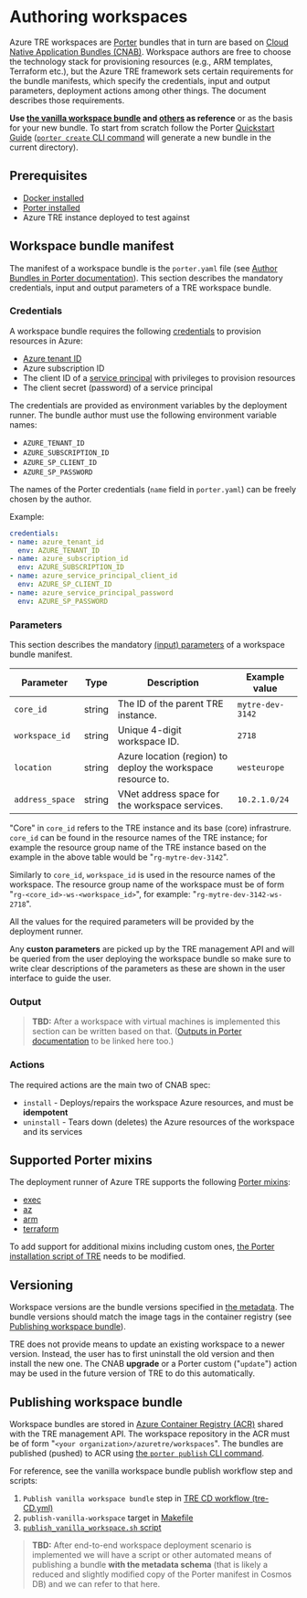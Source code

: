 # Authoring workspaces

<!-- markdownlint-disable-next-line MD013 -->
Azure TRE workspaces are [Porter](https://porter.sh/) bundles that in turn are based on [Cloud Native Application Bundles (CNAB)](https://cnab.io/). Workspace authors are free to choose the technology stack for provisioning resources (e.g., ARM templates, Terraform etc.), but the Azure TRE framework sets certain requirements for the bundle manifests, which specify the credentials, input and output parameters, deployment actions among other things. The document describes those requirements.

**Use [the vanilla workspace bundle](../workspaces/vanilla/README.md) and [others](../workspaces/) as reference** or as the basis for your new bundle. To start from scratch follow the Porter [Quickstart Guide](https://porter.sh/quickstart/) ([`porter create` CLI command](https://porter.sh/cli/porter_create/) will generate a new bundle in the current directory).

## Prerequisites

* [Docker installed](https://docs.docker.com/get-docker/)
* [Porter installed](https://porter.sh/install)
* Azure TRE instance deployed to test against

## Workspace bundle manifest

The manifest of a workspace bundle is the `porter.yaml` file (see [Author Bundles in Porter documentation](https://porter.sh/author-bundles/)). This section describes the mandatory credentials, input and output parameters of a TRE workspace bundle.

### Credentials

A workspace bundle requires the following [credentials](https://porter.sh/author-bundles/#credentials) to provision resources in Azure:

* [Azure tenant ID](https://docs.microsoft.com/en-us/azure/active-directory/fundamentals/active-directory-how-to-find-tenant)
* Azure subscription ID
* The client ID of a [service principal](https://docs.microsoft.com/en-us/azure/active-directory/develop/app-objects-and-service-principals) with privileges to provision resources
* The client secret (password) of a service principal

The credentials are provided as environment variables by the deployment runner. The bundle author must use the following environment variable names:

* `AZURE_TENANT_ID`
* `AZURE_SUBSCRIPTION_ID`
* `AZURE_SP_CLIENT_ID`
* `AZURE_SP_PASSWORD`

The names of the Porter credentials (`name` field in `porter.yaml`) can be freely chosen by the author.

Example:

```yaml
credentials:
- name: azure_tenant_id
  env: AZURE_TENANT_ID
- name: azure_subscription_id
  env: AZURE_SUBSCRIPTION_ID
- name: azure_service_principal_client_id
  env: AZURE_SP_CLIENT_ID
- name: azure_service_principal_password
  env: AZURE_SP_PASSWORD
```

### Parameters

This section describes the mandatory [(input) parameters](https://porter.sh/author-bundles/#parameters) of a workspace bundle manifest.

| Parameter | Type | Description | Example value |
| --------- | ---- | ----------- | ------------- |
| `core_id` | string | The ID of the parent TRE instance. | `mytre-dev-3142` |
| `workspace_id` | string | Unique 4-digit workspace ID. | `2718` |
| `location` | string | Azure location (region) to deploy the workspace resource to. | `westeurope` |
| `address_space` | string | VNet address space for the workspace services. | `10.2.1.0/24` |

"Core" in `core_id` refers to the TRE instance and its base (core) infrastrure. `core_id` can be found in the resource names of the TRE instance; for example the resource group name of the TRE instance based on the example in the above table would be "`rg-mytre-dev-3142`".

Similarly to `core_id`, `workspace_id` is used in the resource names of the workspace. The resource group name of the workspace must be of form "`rg-<core_id>-ws-<workspace_id>`", for example: "`rg-mytre-dev-3142-ws-2718`".

All the values for the required parameters will be provided by the deployment runner.

Any **custon parameters** are picked up by the TRE management API and will be queried from the user deploying the workspace bundle so make sure to write clear descriptions of the parameters as these are shown in the user interface to guide the user.

### Output

> **TBD:** After a workspace with virtual machines is implemented this section can be written based on that. ([Outputs in Porter documentation](https://porter.sh/author-bundles/#outputs) to be linked here too.)

### Actions

The required actions are the main two of CNAB spec:

* `install` - Deploys/repairs the workspace Azure resources, and must be **idempotent**
* `uninstall` - Tears down (deletes) the Azure resources of the workspace and its services

## Supported Porter mixins

The deployment runner of Azure TRE supports the following [Porter mixins](https://porter.sh/mixins/):

* [exec](https://porter.sh/mixins/exec/)
* [az](https://github.com/getporter/az-mixin)
* [arm](https://porter.sh/mixins/arm/)
* [terraform](https://github.com/getporter/terraform-mixin)

To add support for additional mixins including custom ones, [the Porter installation script of TRE](../devops/scripts/install_porter.sh) needs to be modified.

## Versioning

Workspace versions are the bundle versions specified in [the metadata](https://porter.sh/author-bundles/#bundle-metadata). The bundle versions should match the image tags in the container registry (see [Publishing workspace bundle](#publishing-workspace-bundle)).

TRE does not provide means to update an existing workspace to a newer version. Instead, the user has to first uninstall the old version and then install the new one. The CNAB **upgrade** or a Porter custom ("`update`") action may be used in the future version of TRE to do this automatically.

## Publishing workspace bundle

Workspace bundles are stored in [Azure Container Registry (ACR)](https://azure.microsoft.com/en-us/services/container-registry/) shared with the TRE management API. The workspace repository in the ACR must be of form "`<your organization>/azuretre/workspaces`". The bundles are published (pushed) to ACR using [the `porter publish` CLI command](https://porter.sh/cli/porter_publish/).

For reference, see the vanilla workspace bundle publish workflow step and scripts:

1. `Publish vanilla workspace bundle` step in [TRE CD workflow (tre-CD.yml)](../.github/workflows/tre-CD.yml)
1. `publish-vanilla-workspace` target in [Makefile](../Makefile)
1. [`publish_vanilla_workspace.sh` script](../devops/scripts/publish_vanilla_workspace.sh)

> **TBD:** After end-to-end workspace deployment scenario is implemented we will have a script or other automated means of publishing a bundle **with the metadata schema** (that is likely a reduced and slightly modified copy of the Porter manifest in Cosmos DB) and we can refer to that here.

